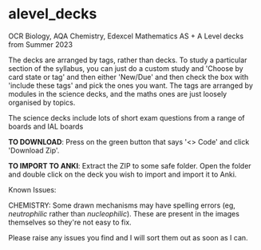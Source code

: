 # alevel_decks
OCR Biology, AQA Chemistry, Edexcel Mathematics AS + A Level decks from Summer 2023

The decks are arranged by tags, rather than decks. To study a particular section of the syllabus, you can just do a custom study and 'Choose by card state or tag' and then either 'New/Due' and then check the box with 'include these tags' and pick the ones you want. The tags are arranged by modules in the science decks, and the maths ones are just loosely organised by topics.

The science decks include lots of short exam questions from a range of boards and IAL boards

**TO DOWNLOAD**: Press on the green button that says '<> Code' and click 'Download Zip'.

**TO IMPORT TO ANKI**: Extract the ZIP to some safe folder. Open the folder and double click on the deck you wish to import and import it to Anki.

Known Issues:

CHEMISTRY: Some drawn mechanisms may have spelling errors (eg, _neutrophilic_ rather than _nucleophilic_). These are present in the images themselves so they're not easy to fix.

Please raise any issues you find and I will sort them out as soon as I can.
